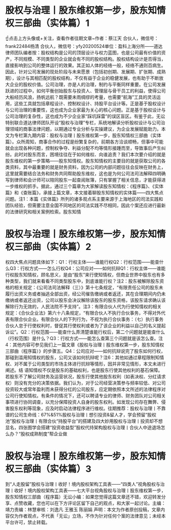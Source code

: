 # 股权与治理丨股东维权第一步，股东知情权三部曲（实体篇）1

☝点击上方头像或+关注，查看作者往期文章~作者：蔡江天 合伙人，微信号：frank22484杨清 合伙人，微信号：yfy20200524单位：盈科上海分所——道达律师团队编者按：股权结构是公司的顶层设计与权力蓝图，也是公司最有价值的资产，不同规模、不同类型的企业就会有不同的股权结构。股权结构设计是否得当，直接影响到公司的整体运行的效果。其正如人体的经络一般，经络不通则百病生。因此，针对公司发展的现处阶段与未来愿景（包括初创期、发展期、扩张期、成熟期），设计与其相匹配的股权结构，不仅有益于企业的稳健发展，也有助于不断放大企业的股权价值。公司治理，亦是人的治理，制约与平衡同样重要。在公司发展跃进的过程中，如何平衡创始股东与投资人、管理层与骨干员工的利益，使得公司大船经历风浪，扬帆远航？既需要未雨绸缪的考量，也需要“航海”工具的灵活运用，这些工具就包括章程设计、控制权设计、持股平台设计等。正是基于股权设计与公司治理的重要性，这也成为企业家最为关心的核心问题。正是基于股权设计与公司治理的复杂性，这也成为不少企业家“踩坑踩雷”的误区盲区。有鉴于此，无讼特别联合道达律师团队开设“股权与治理”专栏，系统地解读分析股权设计与公司治理领域的商事法律问题，以期通过专业分析与实操建议，为企业发展赋能助力。本文为专栏第九期内容：股权与治理丨股东维权第一步，股东知情权三部曲（实体篇）。众所周知，商事合作的过程是纷繁复杂的，前期各方洽谈顺畅，但事中可能就会出现各种问题，控制权争夺、利益分配不均等情形接踵而至，导致事后产生纠纷。此时对股东而言，困境往往在于如何维权、向谁追责？我们本次要介绍的就是股东维权的第一步策略——股东知情权。股东知情权的主要目的就是获取公司的各类资料，其中最重要的就是财务资料，因为公司的内部问题往往会反映在财务上，这里就需要结合法务和财务共同帮助股东维权，这也是为何公司法司法解释四明确写到律师和会计师可以陪同股东一起查阅账簿，只有掌握了相关信息，才能获得进一步维权的抓手。据此，通过三个篇章为大家解读股东知情权：《程序篇》、《实体篇》和《查账篇》，承接上篇文章，本文接着聊股东知情权的实体篇——四大焦点问题。注1：本篇《实体篇》所列的诸多观点系主要来源于上海地区的司法实践和团队经验，但需要注意全国不同地区的司法实践不尽相同，因此个案还应进行最新的法律研究和相关案例检索。股东知情

# 股权与治理丨股东维权第一步，股东知情权三部曲（实体篇）2

权四大焦点问题具体如下：Q1：行权主体——谁能行权Q2：行权范围——能查什么Q3：行权方式——怎么行权Q4：公司应对——如何抗辩Q1：行权主体——谁能行权股东知情权，顾名思义，是由“股东”来行使知情权，但商业世界中股东也有多种类型，我们就来看看不同类型股东中，到底谁能行权？注2：股东被解除股东资格的相关规定：《公司法司法解释（三）》第十七条规定，“有限责任公司的股东未履行出资义务或者抽逃全部出资，经公司催告缴纳或者返还，其在合理期间内仍未缴纳或者返还出资，公司以股东会决议解除该股东的股东资格，该股东请求确认该解除行为无效的，人民法院不予支持”。注3：有限合伙人代为行使知情权的相关规定：《合伙企业法》第六十八条规定，“有限合伙人不执行合伙事务，不得对外代表有限合伙企业。有限合伙人的下列行为，不视为执行合伙事务：（七）执行事务合伙人怠于行使权利时，督促其行使权利或者为了该企业的利益以自己的名义提起诉讼”。Q2：行权范围——能查什么弄清楚谁能行权后，第二个问题就是能查什么（行权范围）是什么？Q3：行权方式——能怎么查第三个问题就是该怎么查。‍注4：其他内容可参见我们上一篇文章《股权与治理丨股东维权第一步，股东知情权三部曲（程序篇）》的步骤五。Q4：公司应对——如何抗辩说完了股东如何行权，那碰到滥用知情权的股东，公司又该如何抗辩呢？‍注6：其他如通过章程限制知情权、对不属于公司类型的市场主体进行抗辩等情形，因并非常见情形，本文未进行阐述。结 语知情权不仅是股东的基础权利，也是股东行使其他权利的基石保障。若股东不了解公司财务及运营状况，股东行使其他股东权利（如表决权、分红请求权）则没有充分的决策依据。我们认为，对于公司经营决策参与频率较低、对公司投资较大或常年盈利而未获得分红的公司股东，应定期依照本文所述的法律程序对公司行使知情权。有条件的情况下，还可以聘请专业的律师、财务团队对公司相关事项进行协同调查，以充分保障投资人自身的股东权利。如发现公司存在舞弊、侵害股东权利等现象，应及时启动法律程序进行维权。往期推荐：股权与治理丨不靠谱的公司生命线：67%&51%股权与治理丨想引投资&留人才，学会预留“股权池”股权与治理丨有限合伙“持股平台”的搭建及四大妙用股权与治理丨投资却不想显名，四张图学会搭建“投资收益型”股权代持架构股权与治理丨合伙人中途退场怎么办？“股权成熟制度”帮企业做

# 股权与治理丨股东维权第一步，股东知情权三部曲（实体篇）3

到“人走股留”股权与治理丨收好！境内股权架构工具表——“四类人”视角​股权与治理丨收好！境内股权架构工具表——七大平台视角股权与治理丨股东维权第一步，股东知情权三部曲（程序篇）无讼小编：如果您觉得这篇文章还不错，欢迎转发分享、点赞收藏，您也可以在下方评论区留下自己的观点，和大家一起讨论。主编：靖力责编：林慧审核：刘逸凡 王雅玉 陈丽娟 声明：本文为作者原创投稿，文章内容仅为作者观点，不代表「无讼」立场，不作为针对任何个案的法律意见；未经本平台许可，禁止转载。

